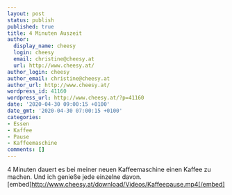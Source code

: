 ```yaml
---
layout: post
status: publish
published: true
title: 4 Minuten Auszeit
author:
  display_name: cheesy
  login: cheesy
  email: christine@cheesy.at
  url: http://www.cheesy.at/
author_login: cheesy
author_email: christine@cheesy.at
author_url: http://www.cheesy.at/
wordpress_id: 41160
wordpress_url: http://www.cheesy.at/?p=41160
date: '2020-04-30 09:00:15 +0100'
date_gmt: '2020-04-30 07:00:15 +0100'
categories:
- Essen
- Kaffee
- Pause
- Kaffeemaschine
comments: []
---
```

4 Minuten dauert es bei meiner neuen Kaffeemaschine einen Kaffee zu machen. Und ich genieße jede einzelne davon.
[embed]http://www.cheesy.at/download/Videos/Kaffeepause.mp4[/embed]

